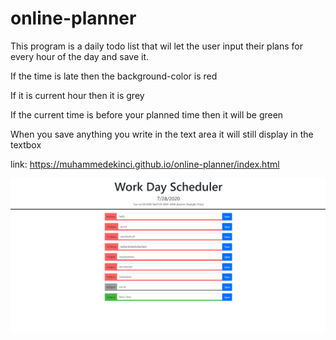 # online-planner

This program is a daily todo list that wil let the user input their plans for every hour of the day and save it.

If the time is late then the background-color is red

If it is current hour then it is grey

If the current time is before your planned time then it will be green

When you save anything you write in the text area it will still display in the textbox

link: https://muhammedekinci.github.io/online-planner/index.html


![](img/webpage.png)
